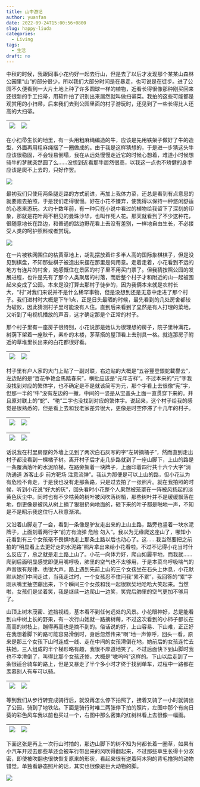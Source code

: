 ```yaml
---
title: 山中游记
author: yuanfan
date: 2022-09-24T15:00:56+0800
slug: happy-liuda
categories:
  - Living
tags:
  - 生活
draft: no
---
```


<!--more-->

中秋的时候，我跟同事小花约好一起去行山，但是去了以后才发现那个某某山森林公园里“山”的部分很少，所以我们大部分时间是在暴走，也可说是在徒步。进了公园不久便看到一大片土地上种了许多圆球一样的植物，近看长得很像那种刚买回来还很新的手工扫帚，用软件拍了识别出来居然就叫做扫帚菜。我拍的这些可能都是观赏用的小扫帚，后来我们去到公园里面的村子游玩时，还见到了一些长得比人还高的大扫帚。

|![](https://yuanfan.rbind.io/images/2022/2022-09-16-1.jpg)|![](https://yuanfan.rbind.io/images/2022/2022-09-16-2.jpg)|
|:-:|:-:|

在小扫帚生长的地里，有一头用粗麻绳编造的牛，应该是先用铁架子做好了牛的造型，外面再用粗麻绳捆了一圈做成的。由于我是这样猜想的，于是进一步猜这头牛应该很稳固，不会轻易倒塌，我在从远处慢慢走近它的时候心想着，难道小时候想骑牛的梦就突然圆了么……没想到近看那牛居然很高，以我这一点也不矫健的身手应该是爬不上去的，只好作罢。

![](https://yuanfan.rbind.io/images/2022/2022-09-16-3.jpg)

最初我们只使用两条腿走路的方式前进，再加上我体力菜，还总是看到有点意思的就要跑去拍照，于是我们走得很慢。好在小花不嫌弃，使我得以保持一种悠闲舒适的心态来游玩。大约十数年前，有一种只在小说中看过的植物给我留下了深刻的印象，那就是花叶两不相见的曼珠沙华，也叫作死人花。那天就看到了不少这种花，很随意地长在路边，和普通的路边野花看上去没有差别，一样地自由生长，不必接受人类的呵护照料或者赏玩。

![](https://yuanfan.rbind.io/images/2022/2022-09-16-5.jpg)

在一片被铁网围住的枯黄草地上，胡乱摆放着许多半人高的国际象棋棋子，但是没见到棋盘，不知那些棋子被造出来摆在那里是何用意。走着走着，小花看到不远的地方有连片的村舍，她感慨住在景区的村子里不用买门票了。但我猜按照公园的发展进程，也许是先有了那个人类聚居的村落，而后整个村子才和附近的山一起被围起来变成了公园。本来是没打算去那村子徒步的，因为我俩本来就是农村长大，“村”对我们来说并不是什么稀罕事物，但是没想到还是无意中走进了那个村子。我们进村时大概是下午1点，正是日头最晒的时候，最先看到的几处房舍都较为破败，因此猜测村子里可能没有人住。直到后来看到了显然是有人打理的菜地，又听到了电视机播放的声音，这才确定那是个正常的村子。

那个村子里有一座房子很特别，小花说那是她认为很理想的房子，院子里种满花，树荫下架着一座秋千，素朴的木楼，茅草搭的屋顶看上去别具一格。就连那房子附近的草堆里长出来的白花都很好看。

|![](https://yuanfan.rbind.io/images/2022/2022-09-16-4.jpg)|![](https://yuanfan.rbind.io/images/2022/2022-09-16-12.jpg)|
|:-:|:-:|

村子里有户人家的大门上贴了一副对联，右边贴的大概是“五谷豐登銀蛇載譽去”，左边贴的是“百花争艳金馬踏春來”，横批应该是“元年吉祥”。不过本来的“元”字我没找到对应的繁体字，也不确定是不是就该简写为元，那个字看上去很像“宪”字，但那一半的“牛”没有左边的一撇，中间的一竖是从宝盖头上面一直贯穿下来的。并且原对联上的“蛇”、“艳”二字也没找到对应的繁体字。说起来，这个村子给我的感觉是很熟悉的，但是看上去和我老家差异很大，更像是时空停滞了十几年的村子。

|![](https://yuanfan.rbind.io/images/2022/2022-09-16-6.jpg)|![](https://yuanfan.rbind.io/images/2022/2022-09-16-7.jpg)|
|:-:|:-:|

|![](https://yuanfan.rbind.io/images/2022/2022-09-16-8.jpg)|![](https://yuanfan.rbind.io/images/2022/2022-09-16-9.jpg)|
|:-:|:-:|

话说我在村里房屋的外墙上见到了两次白石灰写的字“左转摘橘子”，然而直到走出村子都没看到一棵橘子树。离开村子后才走几步路就到了一座山脚下，上山的路是一条覆满落叶的水泥阶梯，在路旁架着一块牌子，上面印着四行共十六个大字“消防通道 游客止步 前方靶场 注意流弹”。我认为那便是可以上山的路，但小花认为有危险不肯走，于是我也没有走那条路，只是过去拍了一张照片。就在我拍照的时候，听到小花说“好大的灰”，回头看时小花整个人果然被笼罩在一阵被风扬起的淡黄色灰尘中。同时也有不少枯黄的树叶被风吹落树梢，那些树叶并不是缓缓飘落在地，倒更像是被风从树上摘了狠狠扔向地面的，砸下来的叶子都是啪地一声，不知是不是昭示我这位行人秋意渐浓。

又沿着山脚走了一会，看到一条像是驴友走出来的上山土路，路旁也竖着一块水泥牌子，上面刻着两行字“前方有流弹 危险 勿入”。我以为无缘爬这座山了，哪知小花看到有三个女孩毫不畏惧地走上那条土路以后也动心了。这……我当然要把之前拍的“明显看上去更好走的水泥路”照片拿出来给小花看啦。不过不记得小花当时什么反应了，总之就是走土路上山了。小花一向体力好，爬山如履平地，而我就……爬到后面明显感觉即便用嘴呼吸，肺里的空气也不太够用，于是本菜鸟呼吸喘气的声音很有规律、也很大声。路上遇到先前上山的三个女孩坐在石头上休息，小花默默从她们中间走过，当我走过时，一个女孩忍不住问我“累不累”，我回答的“累”字刚从嘴里抽空蹦出来，下个瞬间三个女孩和我一起很默契地哈哈大笑起来。当然啦，女孩们是坐着笑，我是继续一边爬山一边笑，笑完后肺里的空气更加不够用了。

山顶上树木茂密、遮挡视线，基本看不到任何远处的风景。小花眼神好，总是能看到山中树上长的野果，有一次行山她就一路摘树莓，不过这次看到的小柿子都长在高高的树枝上，蹦得再高也是摘不到的。俗话说的好，上山容易、下山难，正正好在我想着脚下的路可能容易滑倒时，身后忽然传来“啊”地一声惊呼，回头一看，原来是那三个女孩下山时连成一线、走在中间的女孩滑倒在地，她前后的女孩连忙去扶她，三人组成的半个梯形略有趣，我很不厚道地笑了。不过后面快下到山脚时我也不幸滑倒了，叫得比那个女孩还惨，大概是“嗷呜呜”这样的。下山以后走到了一条很适合骑车的路上，但是又暴走了半个多小时才终于找到单车，过程中一路都在羡慕别人有车可以骑。

|![](https://yuanfan.rbind.io/images/2022/2022-09-24-1.jpg)|![](https://yuanfan.rbind.io/images/2022/2022-09-24-2.jpg)|
|:-:|:-:|

等到我们从步行转变成骑行后，就没再怎么停下拍照了，接着又骑了一小时就骑出了公园，骑到了地铁站。下面是骑行时唯二两张停下拍的照片，左图中那个有向日葵的彩色风车我以前也买过一个，右图中那么密集的红树林看上去很像一幅画。

|![](https://yuanfan.rbind.io/images/2022/2022-09-16-10.jpg)|![](https://yuanfan.rbind.io/images/2022/2022-09-16-11.jpg)|
|:-:|:-:|

下面这张是再上一次行山时拍的，那边山脚下的树不知为何都长着一圈草，如果有小汽车开过去那些草还会被车行带出来的风吹得翻起来，不过那些草生长得十分浓密，即使被吹翻也很快恢复原来的形状，看起来很有逆着阿木狗的背毛撸狗的动物错觉。单独看静态照片的话，其实也很像是巨大动物的脚。

![](https://yuanfan.rbind.io/images/2022/2022-09-16-13.jpg)


